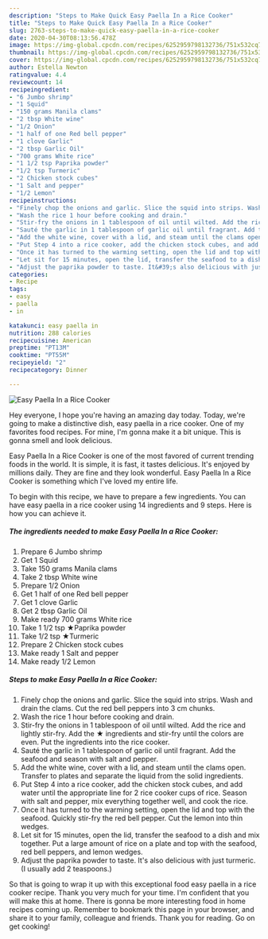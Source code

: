 ```yaml
---
description: "Steps to Make Quick Easy Paella In a Rice Cooker"
title: "Steps to Make Quick Easy Paella In a Rice Cooker"
slug: 2763-steps-to-make-quick-easy-paella-in-a-rice-cooker
date: 2020-04-30T08:13:56.478Z
image: https://img-global.cpcdn.com/recipes/6252959798132736/751x532cq70/easy-paella-in-a-rice-cooker-recipe-main-photo.jpg
thumbnail: https://img-global.cpcdn.com/recipes/6252959798132736/751x532cq70/easy-paella-in-a-rice-cooker-recipe-main-photo.jpg
cover: https://img-global.cpcdn.com/recipes/6252959798132736/751x532cq70/easy-paella-in-a-rice-cooker-recipe-main-photo.jpg
author: Estella Newton
ratingvalue: 4.4
reviewcount: 14
recipeingredient:
- "6 Jumbo shrimp"
- "1 Squid"
- "150 grams Manila clams"
- "2 tbsp White wine"
- "1/2 Onion"
- "1 half of one Red bell pepper"
- "1 clove Garlic"
- "2 tbsp Garlic Oil"
- "700 grams White rice"
- "1 1/2 tsp Paprika powder"
- "1/2 tsp Turmeric"
- "2 Chicken stock cubes"
- "1 Salt and pepper"
- "1/2 Lemon"
recipeinstructions:
- "Finely chop the onions and garlic. Slice the squid into strips. Wash and drain the clams. Cut the red bell peppers into 3 cm chunks."
- "Wash the rice 1 hour before cooking and drain."
- "Stir-fry the onions in 1 tablespoon of oil until wilted. Add the rice and lightly stir-fry. Add the ★ ingredients and stir-fry until the colors are even. Put the ingredients into the rice cooker."
- "Sauté the garlic in 1 tablespoon of garlic oil until fragrant. Add the seafood and season with salt and pepper."
- "Add the white wine, cover with a lid, and steam until the clams open. Transfer to plates and separate the liquid from the solid ingredients."
- "Put Step 4 into a rice cooker, add the chicken stock cubes, and add water until the appropriate line for 2 rice cooker cups of rice. Season with salt and pepper, mix everything together well, and cook the rice."
- "Once it has turned to the warming setting, open the lid and top with the seafood. Quickly stir-fry the red bell pepper. Cut the lemon into thin wedges."
- "Let sit for 15 minutes, open the lid, transfer the seafood to a dish and mix together. Put a large amount of rice on a plate and top with the seafood, red bell peppers, and lemon wedges."
- "Adjust the paprika powder to taste. It&#39;s also delicious with just turmeric. (I usually add 2 teaspoons.)"
categories:
- Recipe
tags:
- easy
- paella
- in

katakunci: easy paella in 
nutrition: 288 calories
recipecuisine: American
preptime: "PT13M"
cooktime: "PT55M"
recipeyield: "2"
recipecategory: Dinner

---
```



![Easy Paella In a Rice Cooker](https://img-global.cpcdn.com/recipes/6252959798132736/751x532cq70/easy-paella-in-a-rice-cooker-recipe-main-photo.jpg)

Hey everyone, I hope you're having an amazing day today. Today, we're going to make a distinctive dish, easy paella in a rice cooker. One of my favorites food recipes. For mine, I'm gonna make it a bit unique. This is gonna smell and look delicious.

Easy Paella In a Rice Cooker is one of the most favored of current trending foods in the world. It is simple, it is fast, it tastes delicious. It's enjoyed by millions daily. They are fine and they look wonderful. Easy Paella In a Rice Cooker is something which I've loved my entire life.




To begin with this recipe, we have to prepare a few ingredients. You can have easy paella in a rice cooker using 14 ingredients and 9 steps. Here is how you can achieve it.

<!--inarticleads1-->

##### The ingredients needed to make Easy Paella In a Rice Cooker:

1. Prepare 6 Jumbo shrimp
1. Get 1 Squid
1. Take 150 grams Manila clams
1. Take 2 tbsp White wine
1. Prepare 1/2 Onion
1. Get 1 half of one Red bell pepper
1. Get 1 clove Garlic
1. Get 2 tbsp Garlic Oil
1. Make ready 700 grams White rice
1. Take 1 1/2 tsp ★Paprika powder
1. Take 1/2 tsp ★Turmeric
1. Prepare 2 Chicken stock cubes
1. Make ready 1 Salt and pepper
1. Make ready 1/2 Lemon




<!--inarticleads2-->

##### Steps to make Easy Paella In a Rice Cooker:

1. Finely chop the onions and garlic. Slice the squid into strips. Wash and drain the clams. Cut the red bell peppers into 3 cm chunks.
1. Wash the rice 1 hour before cooking and drain.
1. Stir-fry the onions in 1 tablespoon of oil until wilted. Add the rice and lightly stir-fry. Add the ★ ingredients and stir-fry until the colors are even. Put the ingredients into the rice cooker.
1. Sauté the garlic in 1 tablespoon of garlic oil until fragrant. Add the seafood and season with salt and pepper.
1. Add the white wine, cover with a lid, and steam until the clams open. Transfer to plates and separate the liquid from the solid ingredients.
1. Put Step 4 into a rice cooker, add the chicken stock cubes, and add water until the appropriate line for 2 rice cooker cups of rice. Season with salt and pepper, mix everything together well, and cook the rice.
1. Once it has turned to the warming setting, open the lid and top with the seafood. Quickly stir-fry the red bell pepper. Cut the lemon into thin wedges.
1. Let sit for 15 minutes, open the lid, transfer the seafood to a dish and mix together. Put a large amount of rice on a plate and top with the seafood, red bell peppers, and lemon wedges.
1. Adjust the paprika powder to taste. It&#39;s also delicious with just turmeric. (I usually add 2 teaspoons.)




So that is going to wrap it up with this exceptional food easy paella in a rice cooker recipe. Thank you very much for your time. I'm confident that you will make this at home. There is gonna be more interesting food in home recipes coming up. Remember to bookmark this page in your browser, and share it to your family, colleague and friends. Thank you for reading. Go on get cooking!
